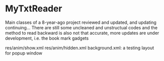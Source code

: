 # MyTxtReader
Main classes of a 8-year-ago project reviewed and updated, and updating continuing...
There are still some uncleaned and unstructual codes and the method to read backward is also not that
accurate, more updates are under development, i.e. the book mark gadgets


res/anim/show.xml
res/anim/hidden.xml
background.xml: a testing layout for popup window
